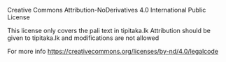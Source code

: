 Creative Commons Attribution-NoDerivatives 4.0 International Public License

This license only covers the pali text in tipitaka.lk
Attribution should be given to tipitaka.lk and modifications are not allowed

For more info https://creativecommons.org/licenses/by-nd/4.0/legalcode
